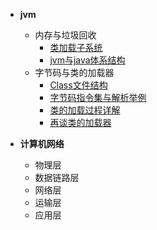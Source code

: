 - **jvm**
  - 内存与垃圾回收
    - [类加载子系统](jvm/内存与垃圾回收/类加载子系统.md)
    - [jvm与java体系结构](jvm/内存与垃圾回收/jvm与java体系结构.md)
  - 字节码与类的加载器
    - [Class文件结构](jvm/字节码与类的加载器/Class文件结构.md)
    - [字节码指令集与解析举例](jvm/字节码与类的加载器/字节码指令集与解析举例.md)
    - [类的加载过程详解](jvm/字节码与类的加载器/类的加载过程详解.md)
    - [再谈类的加载器](jvm/字节码与类的加载器/再谈类的加载器.md)

- **计算机网络**
  - 物理层
  - 数据链路层
  - 网络层
  - 运输层
  - 应用层
